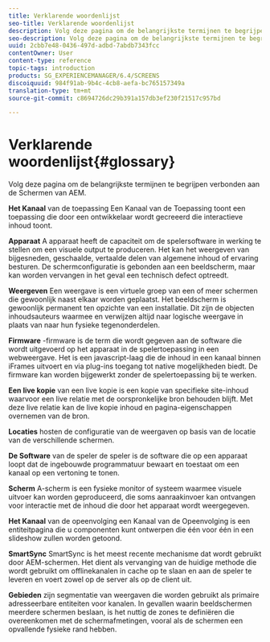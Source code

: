 ```yaml
---
title: Verklarende woordenlijst
seo-title: Verklarende woordenlijst
description: Volg deze pagina om de belangrijkste termijnen te begrijpen verbonden aan de Schermen van AEM.
seo-description: Volg deze pagina om de belangrijkste termijnen te begrijpen verbonden aan de Schermen van AEM.
uuid: 2cbb7e48-0436-497d-adbd-7abdb7343fcc
contentOwner: User
content-type: reference
topic-tags: introduction
products: SG_EXPERIENCEMANAGER/6.4/SCREENS
discoiquuid: 984f91ab-9b4c-4cb8-aefa-bc765157349a
translation-type: tm+mt
source-git-commit: c8694726dc29b391a157db3ef230f21517c957bd

---
```



# Verklarende woordenlijst{#glossary}

Volg deze pagina om de belangrijkste termijnen te begrijpen verbonden aan de Schermen van AEM.

**Het Kanaal** van de toepassing Een Kanaal van de Toepassing toont een toepassing die door een ontwikkelaar wordt gecreeerd die interactieve inhoud toont.

**Apparaat** A apparaat heeft de capaciteit om de spelersoftware in werking te stellen om een visuele output te produceren. Het kan het weergeven van bijgesneden, geschaalde, vertaalde delen van algemene inhoud of ervaring besturen. De schermconfiguratie is gebonden aan een beeldscherm, maar kan worden vervangen in het geval een technisch defect optreedt.

**Weergeven** Een weergave is een virtuele groep van een of meer schermen die gewoonlijk naast elkaar worden geplaatst. Het beeldscherm is gewoonlijk permanent ten opzichte van een installatie. Dit zijn de objecten inhoudsauteurs waarmee en verwijzen altijd naar logische weergave in plaats van naar hun fysieke tegenonderdelen.

**Firmware** -firmware is de term die wordt gegeven aan de software die wordt uitgevoerd op het apparaat in de spelertoepassing in een webweergave. Het is een javascript-laag die de inhoud in een kanaal binnen iFrames uitvoert en via plug-ins toegang tot native mogelijkheden biedt. De firmware kan worden bijgewerkt zonder de spelertoepassing bij te werken.

**Een live kopie** van een live kopie is een kopie van specifieke site-inhoud waarvoor een live relatie met de oorspronkelijke bron behouden blijft. Met deze live relatie kan de live kopie inhoud en pagina-eigenschappen overnemen van de bron.

**Locaties** hosten de configuratie van de weergaven op basis van de locatie van de verschillende schermen.

**De Software** van de speler de speler is de software die op een apparaat loopt dat de ingebouwde programmatuur bewaart en toestaat om een kanaal op een vertoning te tonen.

**Scherm** A-scherm is een fysieke monitor of systeem waarmee visuele uitvoer kan worden geproduceerd, die soms aanraakinvoer kan ontvangen voor interactie met de inhoud die door het apparaat wordt weergegeven.

**Het Kanaal** van de opeenvolging een Kanaal van de Opeenvolging is een entiteitpagina die u componenten kunt ontwerpen die één voor één in een slideshow zullen worden getoond.

**SmartSync** SmartSync is het meest recente mechanisme dat wordt gebruikt door AEM-schermen. Het dient als vervanging van de huidige methode die wordt gebruikt om offlinekanalen in cache op te slaan en aan de speler te leveren en voert zowel op de server als op de client uit.

**Gebieden** zijn segmentatie van weergaven die worden gebruikt als primaire adresseerbare entiteiten voor kanalen. In gevallen waarin beeldschermen meerdere schermen beslaan, is het nuttig de zones te definiëren die overeenkomen met de schermafmetingen, vooral als de schermen een opvallende fysieke rand hebben.

